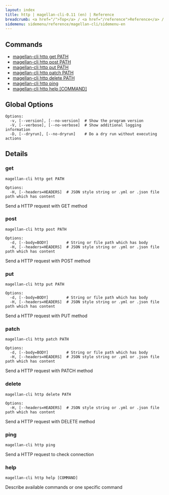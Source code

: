 ```yaml
---
layout: index
title: http | magellan-cli-0.11 (en) | Reference
breadcrumb: <a href="/">Top</a> / <a href="/reference">Reference</a> / <a href="/reference/magellan-cli/en">magellan-cli-0.11</a> / http <a href="/reference/ja/messaging/http.html">ja</a> en
sidemenu: sidemenu/reference/magellan-cli/sidemenu-en
---
```


## Commands

- [magellan-cli http get PATH](#get)
- [magellan-cli http post PATH](#post)
- [magellan-cli http put PATH](#put)
- [magellan-cli http patch PATH](#patch)
- [magellan-cli http delete PATH](#delete)
- [magellan-cli http ping](#ping)
- [magellan-cli http help [COMMAND]](#help)

## Global Options

```text
Options:
  -v, [--version], [--no-version]  # Show the program version
  -V, [--verbose], [--no-verbose]  # Show additional logging information
  -D, [--dryrun], [--no-dryrun]    # Do a dry run without executing actions

```


## Details
### <a name="get"></a>get

```text
magellan-cli http get PATH
```

```text
Options:
  -H, [--headers=HEADERS]  # JSON style string or .yml or .json file path which has content

```

Send a HTTP request with GET method

### <a name="post"></a>post

```text
magellan-cli http post PATH
```

```text
Options:
  -d, [--body=BODY]        # String or file path which has body
  -H, [--headers=HEADERS]  # JSON style string or .yml or .json file path which has content

```

Send a HTTP request with POST method

### <a name="put"></a>put

```text
magellan-cli http put PATH
```

```text
Options:
  -d, [--body=BODY]        # String or file path which has body
  -H, [--headers=HEADERS]  # JSON style string or .yml or .json file path which has content

```

Send a HTTP request with PUT method

### <a name="patch"></a>patch

```text
magellan-cli http patch PATH
```

```text
Options:
  -d, [--body=BODY]        # String or file path which has body
  -H, [--headers=HEADERS]  # JSON style string or .yml or .json file path which has content

```

Send a HTTP request with PATCH method

### <a name="delete"></a>delete

```text
magellan-cli http delete PATH
```

```text
Options:
  -H, [--headers=HEADERS]  # JSON style string or .yml or .json file path which has content

```

Send a HTTP request with DELETE method

### <a name="ping"></a>ping

```text
magellan-cli http ping
```

Send a HTTP request to check connection

### <a name="help"></a>help

```text
magellan-cli http help [COMMAND]
```

Describe available commands or one specific command

